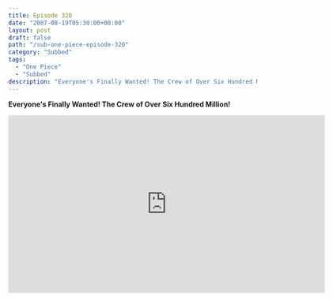 ```yaml
---
title: Episode 320
date: "2007-08-19T05:30:00+00:00"
layout: post
draft: false
path: "/sub-one-piece-episode-320"
category: "Subbed"
tags:
  - "One Piece"
  - "Subbed"
description: "Everyone's Finally Wanted! The Crew of Over Six Hundred Million!"
---
```


**Everyone's Finally Wanted! The Crew of Over Six Hundred Million!**

<iframe width="640" height="360" src="https://www.rapidvideo.com/e/FXREIUG489" frameborder="0" marginwidth=0 marginheight=0 scrolling=no allowfullscreen></iframe>

